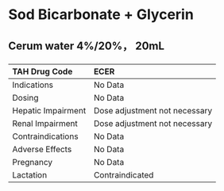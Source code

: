 # Sod Bicarbonate + Glycerin

## Cerum water 4%/20%， 20mL

##### 

| TAH Drug Code      | ECER                          |
|:-------------------|:------------------------------|
| Indications        | No Data                       |
| Dosing             | No Data                       |
| Hepatic Impairment | Dose adjustment not necessary |
| Renal Impairment   | Dose adjustment not necessary |
| Contraindications  | No Data                       |
| Adverse Effects    | No Data                       |
| Pregnancy          | No Data                       |
| Lactation          | Contraindicated               |

